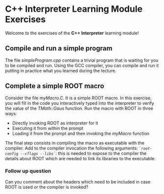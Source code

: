 # C++ Interpreter Learning Module Exercises
Welcome to the exercises of the **C++ Interpreter** learning module!

## Compile and run a simple program
The file *simpleProgram.cpp* contains a trivial program that is waiting for you
to be compiled and run. Using the GCC compiler, you can compile and run it
putting in practice what you learned during the lecture.

## Complete a simple ROOT macro
Consider the file *myMacro.C*. It is a simple ROOT macro. In this exercise, you
will fill in the code you interactively typed into the interpreter to verify the
value of the *TMath::Gaus* function.
Run the macro with ROOT in three ways:
- Directly invoking ROOT as interpreter for it
- Executing it from within the prompt
- Loading it from the prompt and then invoking the *myMacro* function

The final step consists in compiling the macro as executable with the compiler.
Add to the compiler invocation the following arguments: *`` `root-config --cflags --libs` ``*:
this is needed to expose to the compiler the details about ROOT which are needed
to link its libraries to the executable.
### Follow up question
Can you comment about the headers which need to be included in case ROOT is used
or the compiler is invoked?

